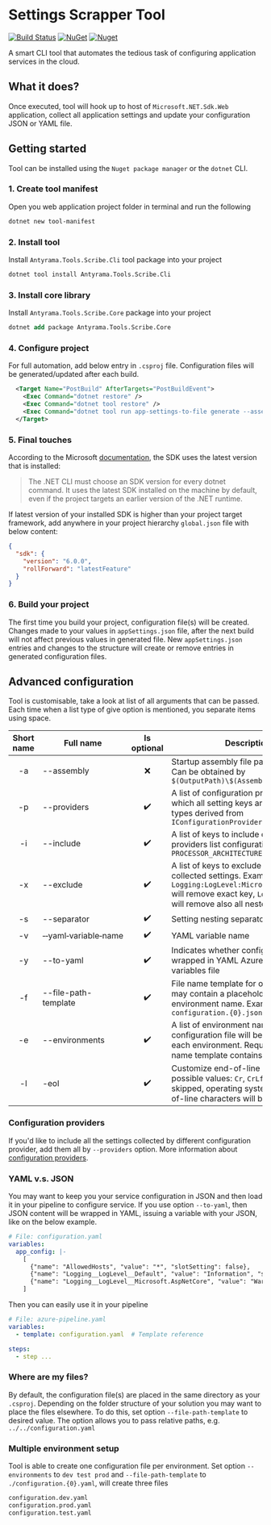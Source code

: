 # Settings Scrapper Tool

[![Build Status](https://github.com/antyrama/SettingsScrapperTool/workflows/Build%20and%20test%20each%20commit/badge.svg)](https://github.com/antyrama/SettingsScrapperTool/actions?query=workflow%3ABuild%20and%20test%20each%20commit) 
[![NuGet](https://img.shields.io/nuget/v/Antyrama.Tools.Scribe.Cli.svg)](https://nuget.org/packages/Antyrama.Tools.Scribe.Cli) 
[![Nuget](https://img.shields.io/nuget/dt/Antyrama.Tools.Scribe.Cli.svg)](https://nuget.org/packages/Antyrama.Tools.Scribe.Cli)

A smart CLI tool that automates the tedious task of configuring application services in the cloud.

## What it does?
Once executed, tool will hook up to host of `Microsoft.NET.Sdk.Web` application, collect all application settings and update your configuration JSON or YAML file.

## Getting started
Tool can be installed using the `Nuget package manager` or the `dotnet` CLI.

### 1. Create tool manifest
Open you web application project folder in terminal and run the following
``` ps
dotnet new tool-manifest
```

### 2. Install tool
Install `Antyrama.Tools.Scribe.Cli` tool package into your project
``` ps
dotnet tool install Antyrama.Tools.Scribe.Cli
```

### 3. Install core library
Install `Antyrama.Tools.Scribe.Core` package into your project
``` ps
dotnet add package Antyrama.Tools.Scribe.Core
```

### 4. Configure project
For full automation, add below entry in `.csproj` file. Configuration files will be generated/updated after each build.
``` xml
  <Target Name="PostBuild" AfterTargets="PostBuildEvent">
    <Exec Command="dotnet restore" />
    <Exec Command="dotnet tool restore" />
    <Exec Command="dotnet tool run app-settings-to-file generate --assembly $(OutputPath)\$(AssemblyName).dll " />
  </Target>
```

### 5. Final touches
According to the Microsoft [documentation](https://learn.microsoft.com/en-us/dotnet/core/versions/selection#the-sdk-uses-the-latest-installed-version), the SDK uses the latest version that is installed:
> The .NET CLI must choose an SDK version for every dotnet command. It uses the latest SDK installed on the machine by default, even if the project targets an earlier version of the .NET runtime.

If latest version of your installed SDK is higher than your project target framework, add anywhere in your project hierarchy `global.json` file with below content:
``` json
{
  "sdk": {
    "version": "6.0.0",
    "rollForward": "latestFeature"
  }
}
```

### 6. Build your project
The first time you build your project, configuration file(s) will be created. 
Changes made to your values in `appSettings.json` file, after the next build will not affect previous values in generated file.
New `appSettings.json` entries and changes to the structure will create or remove entries in generated configuration files.

## Advanced configuration
Tool is customisable, take a look at list of all arguments that can be passed. Each time when a list type of give option is mentioned, you separate items using space.

| Short name | Full name | Is optional | Description | Default value |
|:----------:|-----------|:-----------:|-------------|---------------|
| -a | --assembly | :x: | Startup assembly file path and name. Can be obtained by `$(OutputPath)\$(AssemblyName).dll` | |
| -p | --providers | :heavy_check_mark: | A list of configuration providers from which all setting keys are taken. All types derived from `IConfigurationProvider` | `JsonConfigurationProvider` |
| -i | --include | :heavy_check_mark: | A list of keys to include despite of providers list configuration. Example: `PROCESSOR_ARCHITECTURE` | |
| -x | --exclude | :heavy_check_mark: | A list of keys to exclude from all collected settings. Example: `Logging:LogLevel:Microsoft.AspNetCore` will remove exact key, `Logging:LogLevel` will remove also all nested keys | |
| -s | --separator | :heavy_check_mark: | Setting nesting separator | `__` (double underscore) |
| -v | &#x2011;&#x2011;yaml&#x2011;variable&#x2011;name | :heavy_check_mark: | YAML variable name | `app_config` |
| -y | --to-yaml | :heavy_check_mark: | Indicates whether configuration wrapped in YAML Azure DevOps variables file | `false` |
| -f | --file-path-template | :heavy_check_mark: | File name template for output. Template may contain a placeholder for environment name. Example: `configuration.{0}.json` | `./configuration.json` |
| -e | --environments | :heavy_check_mark: | A list of environment names. Separate configuration file will be created per each environment. Required when file name template contains placeholder | |
| -l | -eol | :heavy_check_mark: | Customize end-of-line characters, possible values: `Cr`, `CrLf` or `Lf`, when skipped, operating system default end-of-line characters will be used | |

### Configuration providers
If you'd like to include all the settings collected by different configuration provider, add them all by `--providers` option. More information about [configuration providers](https://learn.microsoft.com/en-us/dotnet/core/extensions/configuration-providers).

### YAML v.s. JSON
You may want to keep you your service configuration in JSON and then load it in your pipeline to configure service. If you use option `--to-yaml`, then JSON content will be wrapped in YAML, issuing a variable with your JSON, like on the below example.
``` yaml
# File: configuration.yaml
variables:
  app_config: |-
    [
      {"name": "AllowedHosts", "value": "*", "slotSetting": false},
      {"name": "Logging__LogLevel__Default", "value": "Information", "slotSetting": false},
      {"name": "Logging__LogLevel__Microsoft.AspNetCore", "value": "Warning", "slotSetting": false}
    ]
```
Then you can easily use it in your pipeline
``` yaml
# File: azure-pipeline.yaml
variables:
  - template: configuration.yaml  # Template reference

steps:
  - step ...
```

### Where are my files?
By default, the configuration file(s) are placed in the same directory as your `.csproj`. Depending on the folder structure of your solution you may want to place the files elsewhere. 
To do this, set option `--file-path-template` to desired value. The option allows you to pass relative paths, e.g. `../../configuration.yaml`

### Multiple environment setup
Tool is able to create one configuration file per environment. Set option `--environments` to `dev test prod` and `--file-path-template` to `./configuration.{0}.yaml`, will create three files
``` ps
configuration.dev.yaml 
configuration.prod.yaml
configuration.test.yaml
```
